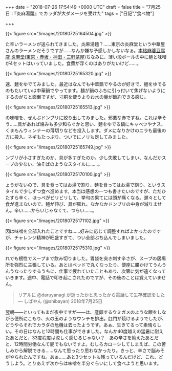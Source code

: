 
+++
date = "2018-07-26 17:54:49 +0000 UTC"
draft = false
title = "7月25日：『炎麻湯麵』でカラダが大ダメージを受けた"
tags = ["日記","食べ物"]

+++


{{< figure src="/images/20180725164504.jpg"  >}}

た辛いラーメンが送られてきました。炎麻湯麵？……東京の炎麻堂という中華屋さんのラーメンだそうですが……なんか嫌な予感しかしないなぁ。[本格麻婆豆腐店 炎麻堂(東京・赤坂・神田・三軒茶屋)](http://www.enma-do.com/)ちなみに、薄い段ボールの中に麺と味噌が4セットはいっていました。食費が浮くのはありがたいけど……。

{{< figure src="/images/20180725165320.jpg"  >}}

速、麺をゆでてみました。最近はなんでも中華鍋でやるのが好きで、麺をゆでるのもたいていは中華鍋でやってます。麺が鍋のふちに引っ付いて焦げないようにするのがちと面倒ですが、寸胴を使うよりお水の量が節約できる感じ。

{{< figure src="/images/20180725165513.jpg"  >}}

の味噌を、ぜんぶドンブリに絞り出してみました。邪悪な赤ですね。これは辛そう……具があれば絡みも多少和らぐかと思い、麺をゆでる鍋にキャベツやナス、くまもんウィンナーの薄切りなどを投入します。ダメになりかけのニラも最後の方に投入。ネギもたっぷり、ついでにノリも足してみました。

{{< figure src="/images/20180725165749.jpg"  >}}

ンブリが小さすぎたのか、具が多すぎたのか。少し失敗してしまい、なんだかスープの少ない、油そばのようなスタイルに……。

{{< figure src="/images/20180725170100.jpg"  >}}

ょうがないので、具を食ってはお湯で割り、麺を食ってはお湯で割り、というスタイルで少しずつ食べ進めます。本当は感想の一つも書きたいのですが、ただひたすら辛く、ほっぺがビリビリして、挙句の果てには頭が痛くなる。遅々として食が進まないので、麺が伸び、具が膨れ、なかなかドンブリの中身が減りません。辛い……からいじゃなくて、つらい……。

{{< figure src="/images/20180725171102.jpg"  >}}

因は味噌を全部入れたことですね……好みに応じて調整すればよかったのですが、チャレンジ精神が旺盛すぎて、つい全部ぶち込んでしまいました。

{{< figure src="/images/20180725175310.jpg"  >}}

れでも根性でスープまで飲み切りました。胃袋を突き刺す辛さが、スープの居場所を強烈に主張している。あとはベッドで丸くなったり、便座に腰かけてうんうんうなったりするうちに、仕事で疲れていたこともあり、次第に気が遠くなっていきます。途中、電話で叩き起こされたのですが、その後のことは覚えていません。

>リアルに @daruyanagi が逝ったかと思ったから電話して生存確認をした— しばやん (@shibayan) 2018年7月25日<script async="" src="https://platform.twitter.com/widgets.js" charset="utf-8"></script>

翌朝――といってもまだ夜中ですが――は、産卵するウミガメのような眼をしながら便所にこもり、火の玉のようなウンチを排出。肛門が焼けるようでしたが、どうやらそれでカラダの危機は去ったようです。あぁ、生きてるって素晴らしい。その日はなんと12時間も仕事ができました。なんか40度越えの猛暑に耐えたあとだと、33度程度は涼しく感じるじゃない？　あの辛さを絶えたあとだと、12時間労働なんて屁でもないですよ。むしろカローシしてしまえば、この苦しみから解脱できる……なんて思ったり思わなかったり。きっと、辛さで脳みそがやられたんですね。あぁ……あと3つセットも残っているんだけど、これ、どうしよう。とりあえず次からは味噌を半分ぐらいにして食べようと思います。


